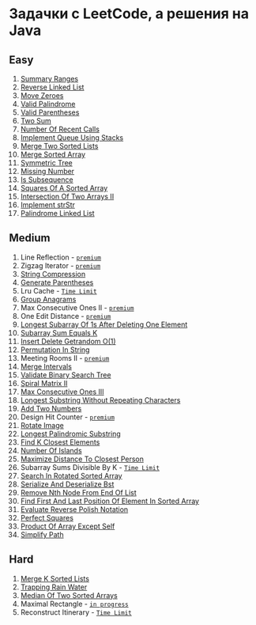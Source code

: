 # Задачки с LeetCode, а решения на Java
## Easy
1. [Summary Ranges](https://github.com/SmartOven/Java-projects/tree/main/LeetCode/src/SummaryRanges)
2. [Reverse Linked List](https://github.com/SmartOven/Java-projects/tree/main/LeetCode/src/ReverseLinkedList)
3. [Move Zeroes](https://github.com/SmartOven/Java-projects/tree/main/LeetCode/src/MoveZeroes)
4. [Valid Palindrome](https://github.com/SmartOven/Java-projects/tree/main/LeetCode/src/ValidPalindrome)
5. [Valid Parentheses](https://github.com/SmartOven/Java-projects/tree/main/LeetCode/src/ValidParentheses)
6. [Two Sum](https://github.com/SmartOven/Java-projects/tree/main/LeetCode/src/TwoSum)
7. [Number Of Recent Calls](https://github.com/SmartOven/Java-projects/tree/main/LeetCode/src/NumberOfRecentCalls)
8. [Implement Queue Using Stacks](https://github.com/SmartOven/Java-projects/tree/main/LeetCode/src/ImplementQueueUsingStacks)
9. [Merge Two Sorted Lists](https://github.com/SmartOven/Java-projects/tree/main/LeetCode/src/MergeTwoSortedLists)
10. [Merge Sorted Array](https://github.com/SmartOven/Java-projects/tree/main/LeetCode/src/MergeSortedArray)
11. [Symmetric Tree](https://github.com/SmartOven/Java-projects/tree/main/LeetCode/src/SymmetricTree)
12. [Missing Number](https://github.com/SmartOven/Java-projects/tree/main/LeetCode/src/MissingNumber)
13. [Is Subsequence](https://github.com/SmartOven/Java-projects/tree/main/LeetCode/src/IsSubsequence)
14. [Squares Of A Sorted Array](https://github.com/SmartOven/Java-projects/tree/main/LeetCode/src/SquaresOfASortedArray)
15. [Intersection Of Two Arrays II](https://github.com/SmartOven/Java-projects/tree/main/LeetCode/src/IntersectionOfTwoArraysII)
16. [Implement strStr](https://github.com/SmartOven/Java-projects/tree/main/LeetCode/src/Implement_strStr)
17. [Palindrome Linked List](https://github.com/SmartOven/Java-projects/tree/main/LeetCode/src/PalindromeLinkedList)
## Medium
1. Line Reflection - [`premium`](https://leetcode.com/problems/line-reflection)
2. Zigzag Iterator - [`premium`](https://leetcode.com/problems/zigzag-iterator)
3. [String Compression](https://leetcode.com/problems/string-compression)
4. [Generate Parentheses](https://leetcode.com/problems/generate-parentheses)
5. Lru Cache - [`Time Limit`](https://leetcode.com/problems/lru-cache)
6. [Group Anagrams](https://leetcode.com/problems/group-anagrams)
7. Max Consecutive Ones II - [`premium`](https://leetcode.com/problems/max-consecutive-ones-ii)
8. One Edit Distance - [`premium`](https://leetcode.com/problems/one-edit-distance)
9. [Longest Subarray Of 1s After Deleting One Element](https://leetcode.com/problems/longest-subarray-of-1s-after-deleting-one-element)
10. [Subarray Sum Equals K](https://leetcode.com/problems/subarray-sum-equals-k)
11. [Insert Delete Getrandom O(1)](https://leetcode.com/problems/insert-delete-getrandom-o1)
12. [Permutation In String](https://leetcode.com/problems/permutation-in-string)
13. Meeting Rooms II - [`premium`](https://leetcode.com/problems/meeting-rooms-ii)
14. [Merge Intervals](https://leetcode.com/problems/merge-intervals)
15. [Validate Binary Search Tree](https://leetcode.com/problems/validate-binary-search-tree)
16. [Spiral Matrix II](https://leetcode.com/problems/spiral-matrix-ii)
17. [Max Consecutive Ones III](https://leetcode.com/problems/max-consecutive-ones-iii)
18. [Longest Substring Without Repeating Characters](https://leetcode.com/problems/longest-substring-without-repeating-characters)
19. [Add Two Numbers](https://leetcode.com/problems/add-two-numbers)
20. Design Hit Counter - [`premium`](https://leetcode.com/problems/design-hit-counter)
21. [Rotate Image](https://leetcode.com/problems/rotate-image)
22. [Longest Palindromic Substring](https://leetcode.com/problems/longest-palindromic-substring)
23. [Find K Closest Elements](https://leetcode.com/problems/find-k-closest-elements)
24. [Number Of Islands](https://leetcode.com/problems/number-of-islands)
25. [Maximize Distance To Closest Person](https://leetcode.com/problems/maximize-distance-to-closest-person)
26. Subarray Sums Divisible By K - [`Time Limit`](https://leetcode.com/problems/subarray-sums-divisible-by-k)
27. [Search In Rotated Sorted Array](https://leetcode.com/problems/search-in-rotated-sorted-array)
28. [Serialize And Deserialize Bst](https://leetcode.com/problems/serialize-and-deserialize-bst)
29. [Remove Nth Node From End Of List](https://leetcode.com/problems/remove-nth-node-from-end-of-list)
30. [Find First And Last Position Of Element In Sorted Array](https://leetcode.com/problems/find-first-and-last-position-of-element-in-sorted-array)
31. [Evaluate Reverse Polish Notation](https://leetcode.com/problems/evaluate-reverse-polish-notation)
32. [Perfect Squares](https://leetcode.com/problems/perfect-squares)
33. [Product Of Array Except Self](https://leetcode.com/problems/product-of-array-except-self)
34. [Simplify Path](https://leetcode.com/problems/simplify-path)

## Hard
1. [Merge K Sorted Lists](https://leetcode.com/problems/merge-k-sorted-lists)
2. [Trapping Rain Water](https://leetcode.com/problems/trapping-rain-water)
3. [Median Of Two Sorted Arrays](https://leetcode.com/problems/median-of-two-sorted-arrays)
4. Maximal Rectangle - [`in progress`](https://leetcode.com/problems/maximal-rectangle)
5. Reconstruct Itinerary - [`Time Limit`](https://leetcode.com/problems/reconstruct-itinerary)
